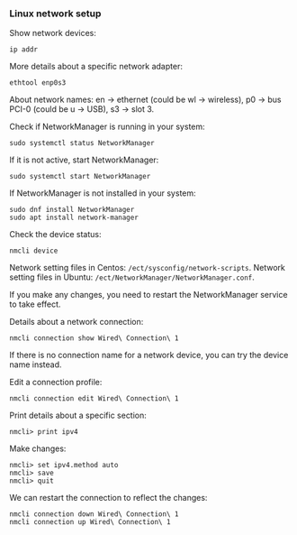 ### Linux network setup

Show network devices: 
```
ip addr
``` 

More details about a specific network adapter: 
```
ethtool enp0s3
```

About network names: en → ethernet (could be wl → wireless), p0 → bus PCI-0 (could be u → USB), s3 → slot 3. 

Check if NetworkManager is running in your system:
```
sudo systemctl status NetworkManager
```

If it is not active, start NetworkManager:
```
sudo systemctl start NetworkManager
```

If NetworkManager is not installed in your system:
```
sudo dnf install NetworkManager
sudo apt install network-manager
```

Check the device status:
```
nmcli device
```

Network setting files in Centos: `/ect/sysconfig/network-scripts`. 
Network setting files in Ubuntu: `/ect/NetworkManager/NetworkManager.conf`.

If you make any changes, you need to restart the NetworkManager service to take effect. 

Details about a network connection:
```
nmcli connection show Wired\ Connection\ 1
```

If there is no connection name for a network device, you can try the device name instead. 

Edit a connection profile:
```
nmcli connection edit Wired\ Connection\ 1
```

Print details about a specific section:
```
nmcli> print ipv4
```

Make changes: 
```
nmcli> set ipv4.method auto
nmcli> save 
nmcli> quit
```

We can restart the connection to reflect the changes:
```
nmcli connection down Wired\ Connection\ 1
nmcli connection up Wired\ Connection\ 1
```

